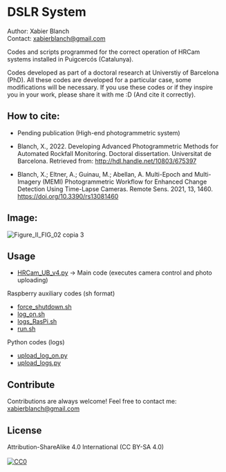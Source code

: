# DSLR System
Author: Xabier Blanch<br/>
Contact: xabierblanch@gmail.com<br/>

Codes and scripts programmed for the correct operation of HRCam systems installed in Puigcercós (Catalunya).

Codes developed as part of a doctoral research at Universtiy of Barcelona (PhD). All these codes are developed for a particular case, some modifications will be necessary. If you use these codes or if they inspire you in your work, please share it with me :D (And cite it correctly).

How to cite:
-----
* Pending publication (High-end photogrammetric system)

* Blanch, X., 2022. Developing Advanced Photogrammetric Methods for Automated Rockfall Monitoring. Doctoral dissertation. Universitat de Barcelona. Retrieved from: http://hdl.handle.net/10803/675397

* Blanch, X.; Eltner, A.; Guinau, M.; Abellan, A. Multi-Epoch and Multi-Imagery (MEMI) Photogrammetric Workflow for Enhanced Change Detection Using Time-Lapse Cameras. Remote Sens. 2021, 13, 1460. https://doi.org/10.3390/rs13081460

Image:
-----
![Figure_II_FIG_02 copia 3](https://user-images.githubusercontent.com/37353398/151873855-66d69965-a4b9-4af0-9ee3-68e602322394.jpg)

Usage
-----

* [HRCam_UB_v4.py](HRCam_UB_v4.py) -> Main code (executes camera control and photo uploading)

Raspberry auxiliary codes (sh format)

* [force_shutdown.sh](force_shutdown.sh)
* [log_on.sh](log_on.sh)
* [logs_RasPi.sh](logs_RasPi.sh)
* [run.sh](run.sh)

Python codes (logs)

* [upload_log_on.py](upload_log_on.py)
* [upload_logs.py](upload_logs.py)

Contribute
-----
Contributions are always welcome!
Feel free to contact me: xabierblanch@gmail.com

License
-----
Attribution-ShareAlike 4.0 International (CC BY-SA 4.0)<br/><br/>
[![CC0](https://licensebuttons.net/i/cc-gift-guide/by-sa.png)](https://creativecommons.org/licenses/by-sa/4.0/)
